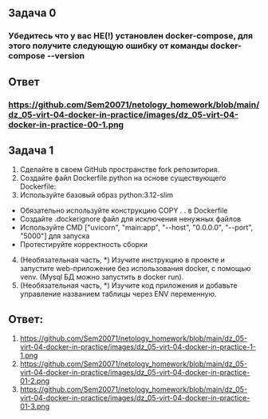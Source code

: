 ## Задача 0
### Убедитесь что у вас НЕ(!) установлен docker-compose, для этого получите следующую ошибку от команды docker-compose --version

## Ответ
### https://github.com/Sem20071/netology_homework/blob/main/dz_05-virt-04-docker-in-practice/images/dz_05-virt-04-docker-in-practice-00-1.png

## Задача 1
1. Сделайте в своем GitHub пространстве fork репозитория.
2. Создайте файл Dockerfile.python на основе существующего Dockerfile:
3. Используйте базовый образ python:3.12-slim
* Обязательно используйте конструкцию COPY . . в Dockerfile
* Создайте .dockerignore файл для исключения ненужных файлов
* Используйте CMD ["uvicorn", "main:app", "--host", "0.0.0.0", "--port", "5000"] для запуска
* Протестируйте корректность сборки
4. (Необязательная часть, *) Изучите инструкцию в проекте и запустите web-приложение без использования docker, с помощью venv. (Mysql БД можно запустить в docker run).
5. (Необязательная часть, *) Изучите код приложения и добавьте управление названием таблицы через ENV переменную.

## Ответ: 
1. https://github.com/Sem20071/netology_homework/blob/main/dz_05-virt-04-docker-in-practice/images/dz_05-virt-04-docker-in-practice-1-1.png
2. https://github.com/Sem20071/netology_homework/blob/main/dz_05-virt-04-docker-in-practice/images/dz_05-virt-04-docker-in-practice-01-2.png
3. https://github.com/Sem20071/netology_homework/blob/main/dz_05-virt-04-docker-in-practice/images/dz_05-virt-04-docker-in-practice-01-3.png
